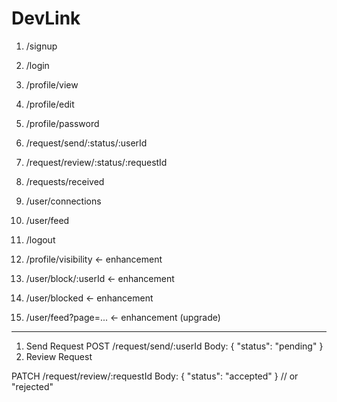 # DevLink

1. /signup
2. /login
3. /profile/view
4. /profile/edit
5. /profile/password

6. /request/send/:status/:userId
7. /request/review/:status/:requestId
8. /requests/received

9. /user/connections
10. /user/feed

11. /logout
12. /profile/visibility         ← enhancement
13. /user/block/:userId         ← enhancement
14. /user/blocked               ← enhancement
15. /user/feed?page=...        ← enhancement (upgrade)


-----------------------------------------------------------
1. Send Request
POST /request/send/:userId
Body: { "status": "pending" }
2. Review Request

PATCH /request/review/:requestId
Body: { "status": "accepted" } // or "rejected"
